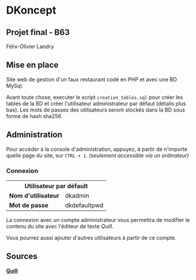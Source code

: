 # DKoncept
## Projet final - B63

Félix-Olivier Landry

## Mise en place

Site web de gestion d'un faux restaurant codé en PHP et avec une BD MySql.

Avant toute chose, executer le script `creation_tables.sql` pour créer les tables de la BD et créer l'utilisateur administrateur par défaut (détails plus bas). Les mots de passes des utilisateurs seront stockés dans la BD sous forme de hash sha256.

## Administration

Pour accéder à la console d'administration, appuyez, à partir de n'importe quelle page du site, sur `CTRL + 1`. *(seulement accessible via un ordinateur)*

### Connexion


<table>
    <tr>
        <th colspan="2">Utilisateur par défault</th>
    </tr>
        <td><b>Nom d'utilisateur</b></td>
        <td>dkadmin</td>
    <tr>
    </tr>
    <tr>
        <td><b>Mot de passe</b></td>
        <td>dkdefaultpwd</td>
    </tr>
</table>

La connexion avec un compte administrateur vous permettra de modifier le contenu du site avec l'éditeur de texte *Quill*.

Vous pourrez aussi ajouter d'autres utilisateurs à partir de ce compte.

## Sources

[**Quill**](https://github.com/quilljs/quill)

